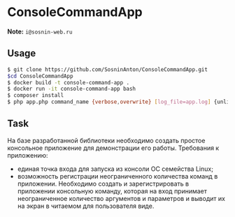 # ConsoleCommandApp

**Note:** ```i@sosnin-web.ru```  



## Usage

``` bash
$ git clone https://github.com/SosninAnton/ConsoleCommandApp.git
$cd ConsoleCommandApp
$ docker build -t console-command-app .
$ docker run -it console-command-app bash
$ composer install
$ php app.php command_name {verbose,overwrite} [log_file=app.log] {unlimited} [methods={create,update,delete}] [paginate=50] {log}
```

## Task

На базе разработанной библиотеки необходимо создать простое консольное приложение
для демонстрации его работы.
Требования к приложению:
- единая точка входа для запуска из консоли ОС семейства Linux;
- возможность регистрации неограниченного количества команд в приложении.
  Необходимо создать и зарегистрировать в приложении консольную команду, которая на
  вход принимает неограниченное количество аргументов и параметров и выводит их на экран
  в читаемом для пользователя виде.


